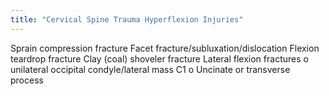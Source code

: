 ```yaml
---
title: "Cervical Spine Trauma Hyperflexion Injuries"
---
```

Sprain
compression fracture 
Facet fracture/subluxation/dislocation 
Flexion teardrop fracture 
Clay (coal) shoveler fracture 
Lateral flexion fractures 
 o unilateral occipital condyle/lateral mass C1 
 o Uncinate or transverse process

